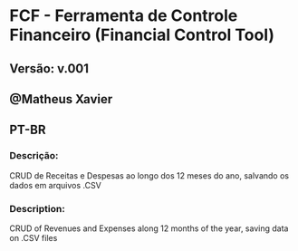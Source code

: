 # FCF - Ferramenta de Controle Financeiro (Financial Control Tool)
## Versão: v.001
## @Matheus Xavier
## PT-BR

### Descrição:
CRUD de Receitas e Despesas ao longo dos 12 meses do ano, salvando os dados em arquivos .CSV

### Description:
CRUD of Revenues and Expenses along 12 months of the year, saving data on .CSV files
